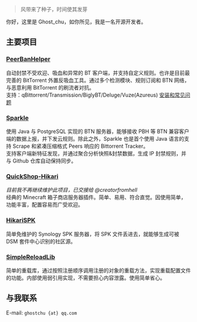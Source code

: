 > 风带来了种子，时间使其发芽

你好，这里是 Ghost_chu，如你所见，我是一名开源开发者。  

## 主要项目

### [PeerBanHelper](https://github.com/PBH-BTN/PeerBanHelper)

自动封禁不受欢迎、吸血和异常的 BT 客户端，并支持自定义规则。也许是目前最完善的 BitTorrent 外置反吸血工具。通过多个检测模块、规则订阅和 BTN 网络，与恶意利用 BitTorrent 的刷流者对抗。  
支持：qBittorrent/Transmission/BiglyBT/Deluge/Vuze(Azureus) [安装和常见问题](https://pbh-btn.github.io/pbh-docs/docs/intro)

### [Sparkle](https://github.com/PBH-BTN/Sparkle)

使用 Java 与 PostgreSQL 实现的 BTN 服务器，能够接收 PBH 等 BTN 兼容客户端的数据上报，并下发云规则。除此之外，Sparkle 也是首个使用 Java 语言的支持 Scrape 和紧凑压缩格式 Peers 响应的 Bittorrent Tracker。  
支持客户端新特征发现，并通过聚合分析快照&封禁数据，生成 IP 封禁规则，并与 Github 仓库自动保持同步。

### [QuickShop-Hikari](https://github.com/QuickShop-Community/QuickShop-Hikari)

*目前我不再继续维护此项目，已交接给 @creatorfromhell*  
经典的 Minecraft 箱子商店服务器插件。简单、易用、符合直觉。因使用简单，功能丰富，配置容易而广受欢迎。

### [HikariSPK](https://github.com/Ghost-chu/Hikari-SPK)

简单免维护的 Synology SPK 服务器，将 SPK 文件丢进去，就能够生成可被 DSM 套件中心识别的社区源。

### [SimpleReloadLib](https://github.com/Ghost-chu/SimpleReloadLib)

简单的重载库，通过按照注册顺序调用注册的对象的重载方法，实现重载配置文件的功能。内部使用弱引用实现，不需要担心内容泄露。使用简单省心。

## 与我联系

E-mail: `ghostchu {at} qq.com`  
